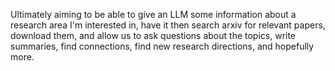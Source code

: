 Ultimately aiming to be able to give an LLM some information about a research area I'm interested in, have it then search arxiv for
relevant papers, download them, and allow us to ask questions about the topics, write summaries, find connections, find new research directions, and hopefully more.
